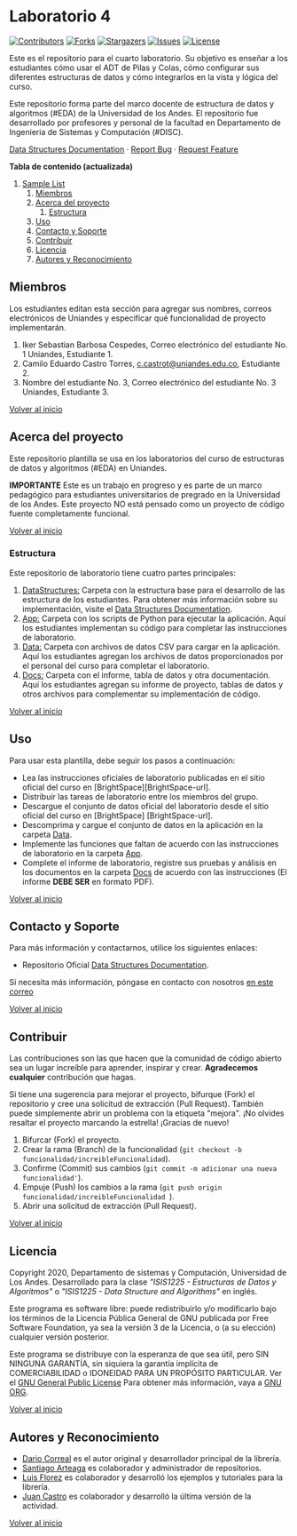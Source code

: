 # Laboratorio 4

[![Contributors][laboratorio-4-contributors-shield]][laboratorio-4-contributors-url]
[![Forks][laboratorio-4-forks-shield]][laboratorio-4-forks-url]
[![Stargazers][laboratorio-4-stars-shield]][laboratorio-4-stars-url]
[![Issues][laboratorio-4-issues-shield]][laboratorio-4-issues-url]
[![License][laboratorio-4-license-shield]][laboratorio-4-license-url]

Este es el repositorio para el cuarto laboratorio. Su objetivo es enseñar a los estudiantes cómo usar el ADT de Pilas y Colas, cómo configurar sus diferentes estructuras de datos y cómo integrarlos en la vista y lógica del curso.

Este repositorio forma parte del marco docente de estructura de datos y algoritmos (#EDA) de la Universidad de los Andes. El repositorio fue desarrollado por profesores y personal de la facultad en Departamento de Ingenieria de Sistemas y Computación (#DISC).

[Data Structures Documentation][data-struc-url] · [Report Bug][laboratorio-4-bugs-url] · [Request Feature][laboratorio-4-issues-url]

**Tabla de contenido (actualizada)**

1. [Sample List](#laboratorio-4)
   1. [Miembros](#Miembros)
   2. [Acerca del proyecto](#Acerca-del-proyecto)
      1. [Estructura](#Estructura)
   3. [Uso](#Uso)
   4. [Contacto y Soporte](#Contacto-y-Soporte)
   5. [Contribuir](#Contribuir)
   6. [Licencia](#Licencia)
   7. [Autores y Reconocimiento](#Autores-y-Reconocimiento)

## Miembros

Los estudiantes editan esta sección para agregar sus nombres, correos electrónicos de Uniandes y especificar qué funcionalidad de proyecto implementarán.

1. Iker Sebastian Barbosa Cespedes, Correo electrónico del estudiante No. 1 Uniandes, Estudiante 1.
2. Camilo Eduardo Castro Torres, c.castrot@uniandes.edu.co, Estudiante 2.
3. Nombre del estudiante No. 3, Correo electrónico del estudiante No. 3 Uniandes, Estudiante 3.

[Volver al inicio](#laboratorio-4)

<!-- ABOUT THE PROJECT -->

## Acerca del proyecto

Este repositorio plantilla se usa en los laboratorios del curso de estructuras de datos y algoritmos (#EDA) en Uniandes.

**IMPORTANTE** Este es un trabajo en progreso y es parte de un marco pedagógico para estudiantes universitarios de pregrado en la Universidad de los Andes. Este proyecto NO está pensado como un proyecto de código fuente completamente funcional.

[Volver al inicio](#laboratorio-4)

### Estructura

Este repositorio de laboratorio tiene cuatro partes principales:

1. [DataStructures:](./DataStructures) Carpeta con la estructura base para el desarrollo de las estructura de los estudiantes. Para obtener más información sobre su implementación, visite el [Data Structures Documentation][data-struc-url].
1. [App:](./App) Carpeta con los scripts de Python para ejecutar la aplicación. Aquí los estudiantes implementan su código para completar las instrucciones de laboratorio.
1. [Data:](./Data) Carpeta con archivos de datos CSV para cargar en la aplicación. Aquí los estudiantes agregan los archivos de datos proporcionados por el personal del curso para completar el laboratorio.
1. [Docs:](./Docs) Carpeta con el informe, tabla de datos y otra documentación. Aquí los estudiantes agregan su informe de proyecto, tablas de datos y otros archivos para complementar su implementación de código.

[Volver al inicio](#laboratorio-4)

## Uso

Para usar esta plantilla, debe seguir los pasos a continuación:

- Lea las instrucciones oficiales de laboratorio publicadas en el sitio oficial del curso en [BrightSpace][BrightSpace-url].
- Distribuir las tareas de laboratorio entre los miembros del grupo.
- Descargue el conjunto de datos oficial del laboratorio desde el sitio oficial del curso en [BrightSpace] [BrightSpace-url].
- Descomprima y cargue el conjunto de datos en la aplicación en la carpeta [Data](./Data).
- Implemente las funciones que faltan de acuerdo con las instrucciones de laboratorio en la carpeta [App](./App).
- Complete el informe de laboratorio, registre sus pruebas y análisis en los documentos en la carpeta [Docs](./Docs) de acuerdo con las instrucciones (El informe **DEBE SER** en formato PDF).

[Volver al inicio](#laboratorio-4)

<!-- CONTACT -->

## Contacto y Soporte

Para más información y contactarnos, utilice los siguientes enlaces:

- Repositorio Oficial [Data Structures Documentation][data-struc-url].

Si necesita más información, póngase en contacto con nosotros [en este correo](mailto:isis1225@uniandes.edu.co)

[Volver al inicio](#laboratorio-4)

<!-- CONTRIBUTING -->

## Contribuir

Las contribuciones son las que hacen que la comunidad de código abierto sea un lugar increíble para aprender, inspirar y crear. **Agradecemos cualquier** contribución que hagas.

Si tiene una sugerencia para mejorar el proyecto, bifurque (Fork) el repositorio y cree una solicitud de extracción (Pull Request). También puede simplemente abrir un problema con la etiqueta "mejora".
¡No olvides resaltar el proyecto marcando la estrella! ¡Gracias de nuevo!

1. Bifurcar (Fork) el proyecto.
2. Crear la rama (Branch) de la funcionalidad (`git checkout -b funcionalidad/increibleFuncionalidad`).
3. Confirme (Commit) sus cambios (`git commit -m adicionar una nueva funcionalidad'`).
4. Empuje (Push) los cambios a la rama (`git push origin funcionalidad/increibleFuncionalidad `).
5. Abrir una solicitud de extracción (Pull Request).

[Volver al inicio](#laboratorio-4)

<!-- LICENSE -->

## Licencia

Copyright 2020, Departamento de sistemas y Computación, Universidad de Los Andes.
Desarrollado para la clase _"ISIS1225 - Estructuras de Datos y Algoritmos"_ o _"ISIS1225 - Data Structure and Algorithms"_ en inglés.

Este programa es software libre: puede redistribuirlo y/o modificarlo bajo los términos de la Licencia Pública General de GNU publicada por Free Software Foundation, ya sea la versión 3 de la Licencia, o (a su elección) cualquier versión posterior.

Este programa se distribuye con la esperanza de que sea útil, pero SIN NINGUNA GARANTÍA, sin siquiera la garantía implícita de COMERCIABILIDAD o IDONEIDAD PARA UN PROPÓSITO PARTICULAR. Ver el [GNU General Public License](LICENSE) Para obtener más información, vaya a [GNU ORG][gnu-url].

[Volver al inicio](#laboratorio-4)

<!-- ACKNOWLEDGMENTS -->

## Autores y Reconocimiento

- [Dario Correal][dariocorreal-url] es el autor original y desarrollador principal de la librería.
- [Santiago Arteaga][phillipus85-url] es colaborador y administrador de repositorios.
- [Luis Florez][le99-url] es colaborador y desarrolló los ejemplos y tutoriales para la librería.
- [Juan Castro][jpcastroa1-url] es colaborador y desarrolló la última versión de la actividad.

[Volver al inicio](#laboratorio-4)

[data-struc-url]: https://isis1225devs.github.io/ISIS1225-Structure-Documentation/
[uniandes-url]: https://cursos.virtual.uniandes.edu.co/isis1225/
[organization-url]: https://github.com/ISIS1225DEVS/
[disclib-url]: https://github.com/ISIS1225DEVS/ISIS1225-Lib
[demo-url]: https://github.com/ISIS1225DEVS/ISIS1225-Examples
[bugs-url]: https://github.com/ISIS1225DEVS/ISIS1225-Lib/issues
[issues-url]: https://github.com/ISIS1225DEVS/ISIS1225-Lib/issues
[gnu-url]: http://www.gnu.org/licenses/
[dariocorreal-url]: https://github.com/dariocorreal
[phillipus85-url]: https://github.com/phillipus85
[le99-url]: https://github.com/le99
[jpcastroa1-url]: https://github.com/jpcastroa1
[laboratorio-4-contributors-shield]: https://img.shields.io/github/contributors/ISIS1225DEVS/ISIS1225-Laboratorio-4.svg?style=for-the-badge
[laboratorio-4-contributors-url]: https://github.com/ISIS1225DEVS/ISIS1225-Laboratorio-4/graphs/contributors
[laboratorio-4-forks-shield]: https://img.shields.io/github/forks/ISIS1225DEVS/ISIS1225-Laboratorio-4.svg?style=for-the-badge
[laboratorio-4-forks-url]: https://github.com/ISIS1225DEVS/ISIS1225-Laboratorio-4/network/members
[laboratorio-4-stars-shield]: https://img.shields.io/github/stars/ISIS1225DEVS/ISIS1225-Laboratorio-4.svg?style=for-the-badge
[laboratorio-4-stars-url]: https://github.com/ISIS1225DEVS/ISIS1225-Laboratorio-4/stargazers
[laboratorio-4-issues-shield]: https://img.shields.io/github/issues/ISIS1225DEVS/ISIS1225-Laboratorio-4.svg?style=for-the-badge
[laboratorio-4-issues-url]: https://github.com/ISIS1225DEVS/ISIS1225-Laboratorio-4/issues
[laboratorio-4-license-shield]: https://img.shields.io/badge/License-GPLv3-blue.svg?style=for-the-badge
[laboratorio-4-license-url]: https://github.com/ISIS1225DEVS/ISIS1225-Laboratorio-4/blob/master/LICENSE
[laboratorio-4-bugs-url]: https://github.com/ISIS1225DEVS/ISIS1225-Laboratorio-4/issues
[laboratorio-4-issues-url]: https://github.com/ISIS1225DEVS/ISIS1225-Laboratorio-4/issues
[contributors-shield]: https://img.shields.io/github/contributors/ISIS1225DEVS/ISIS1225-Lib.svg?style=for-the-badge
